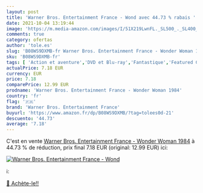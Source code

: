 ```yaml
---
layout: post
title: 'Warner Bros. Entertainment France - Wond avec 44.73 % rabais '
date: 2021-10-04 13:19:44
image: 'https://m.media-amazon.com/images/I/51X219LwnFL._SL500_._SL400_.jpg'
comments: true
category: ofertas
author: 'tole.es'
slug: 'B08WS9DXMB-fr Warner Bros. Entertainment France - Wonder Woman 1984'
sku: 'B08WS9DXMB-fr'
tags: [ 'Action et aventure','DVD et Blu-ray','Fantastique','Featured Categories','Films','Horreur et épouvante','Science-fiction','warner bros. entertainment france', ]
actualPrice: 7.18 EUR
currency: EUR
price: 7.18
comparePrice: 12.99 EUR
prodname: 'Warner Bros. Entertainment France - Wonder Woman 1984'
country: 'fr'
flag: '🇫🇷'
brand: 'Warner Bros. Entertainment France'
buyurl: 'https://www.amazon.fr/dp/B08WS9DXMB/?tag=tolees0d-21'
descuento: '44.73'
average: '7.18'
---
```


C'est en vente [Warner Bros. Entertainment France - Wonder Woman 1984](https://www.amazon.fr/dp/B08WS9DXMB/?tag=tolees0d-21)  à  44.73 % de réduction, prix final  7.18 EUR (original: 12.99 EUR) ici:

[![Warner Bros. Entertainment France - Wond](https://m.media-amazon.com/images/I/51X219LwnFL._SL500_._SL400_.jpg)](https://www.amazon.fr/dp/B08WS9DXMB/?tag=tolees0d-21)

ℹ️:


[🛒 Achète-le!!](https://www.amazon.fr/dp/B08WS9DXMB/?tag=tolees0d-21)
